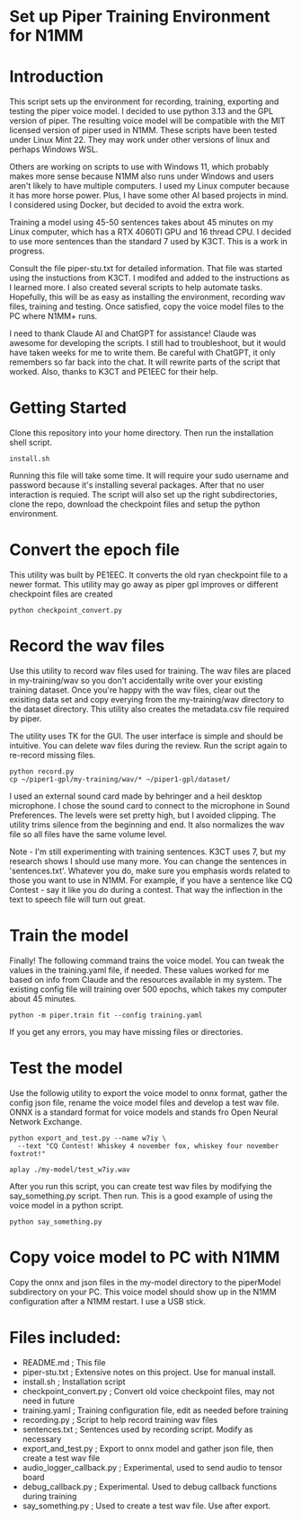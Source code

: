 Set up Piper Training Environment for N1MM
==========================================

# Introduction

This script sets up the environment for recording, training, exporting 
and testing the piper voice model. I decided to use python 3.13 and the GPL
version of piper. The resulting voice model will be compatible
with the MIT licensed version of piper used in N1MM. These scripts have
been tested under Linux Mint 22. They may work under other versions
of linux and perhaps Windows WSL. 

Others are working on scripts to use with
Windows 11, which probably makes more sense because N1MM also runs under Windows and
users aren't likely to have multiple computers. I used my
Linux computer because it has more horse power. Plus, I have some other AI based
projects in mind. I considered using Docker, but decided to avoid the extra work.

Training a model using 45-50 sentences takes about 45 minutes on my Linux computer, 
which has a RTX 4060TI GPU and 16 thread CPU. I decided to use more sentences
than the standard 7 used by K3CT. This is a work in progress. 

Consult the file piper-stu.txt for detailed information. That file was started
using the instuctions from K3CT. I modifed and added to the instructions as
I learned more. I also created several scripts to help automate tasks. Hopefully,
this will be as easy as installing the environment, recording wav files, training
and testing. Once satisfied, copy the voice model files to the PC where N1MM+ runs.

I need to thank Claude AI and ChatGPT for assistance! Claude was awesome for developing
the scripts. I still had to troubleshoot, but it would have taken weeks for me
to write them. Be careful with ChatGPT, it only remembers so far back into the chat.
It will rewrite parts of the script that worked. Also, thanks to K3CT and PE1EEC for
their help.

# Getting Started

Clone this repository into your home directory. Then run the installation
shell script.

```
install.sh
```
Running this file will take some time. It will require your sudo username and 
password because it's installing several packages. After that no user interaction
is requied. The script will also set up
the right subdirectories, clone the repo, download the checkpoint files and setup
the python environment.

# Convert the epoch file
This utility was built by PE1EEC. It converts the old ryan checkpoint file
to a newer format. This utility may go away as piper gpl improves or different
checkpoint files are created

```
python checkpoint_convert.py
```

# Record the wav files
Use this utility to record wav files used for training. The wav files are
placed in my-training/wav so you don't accidentally write over your existing
training dataset. Once you're happy with the wav files, clear out the exisiting
data set and copy everying from the my-training/wav directory to the dataset 
directory. This utility also creates the metadata.csv file required by piper.

The utility uses TK for the GUI. The user interface is simple and should be
intuitive. You can delete wav files during the review. Run the script again
to re-record missing files.

```
python record.py
cp ~/piper1-gpl/my-training/wav/* ~/piper1-gpl/dataset/
```

I used an external sound card made by behringer and a heil desktop microphone. 
I chose the sound card to connect to the microphone in Sound Preferences. The levels
were set pretty high, but I avoided clipping. The utility trims silence from
the beginning and end. It also normalizes the wav file so all files have the
same volume level.

Note - I'm still experimenting with training sentences. K3CT uses 7, but my research
shows I should use many more. You can change the sentences in 'sentences.txt'.
Whatever you do, make sure you emphasis words related to those you want to use in
N1MM. For example, if you have a sentence like CQ Contest - say it like you do
during a contest. That way the inflection in the text to speech file will turn
out great.

# Train the model
Finally! The following command trains the voice model. You can tweak the 
values in the training.yaml file, if needed. These values worked for me based
on info from Claude and the resources available in my system. The existing
config file will training over 500 epochs, which takes my computer about 45 minutes.

```
python -m piper.train fit --config training.yaml
```

If you get any errors, you may have missing files or directories.

# Test the model
Use the followig utility to export the voice model to onnx format, gather the
config json file, rename the voice model files and develop a test wav file. ONNX
is a standard format for voice models and stands fro Open Neural Network Exchange.

```
python export_and_test.py --name w7iy \
  --text "CQ Contest! Whiskey 4 november fox, whiskey four november foxtrot!"

aplay ./my-model/test_w7iy.wav
```

After you run this script, you can create test wav files by modifying the 
say_something.py script. Then run. This is a good example of using the voice
model in a python script.

```
python say_something.py
```

# Copy voice model to PC with N1MM
Copy the onnx and json files in the my-model directory to the piperModel 
subdirectory on your PC. This voice model should show up in the N1MM configuration 
after a N1MM restart. I use a USB stick.

# Files included:

- README.md              ; This file
- piper-stu.txt          ; Extensive notes on this project. Use for manual install.
- install.sh             ; Installation script
- checkpoint_convert.py  ; Convert old voice checkpoint files, may not need in future
- training.yaml          ; Training configuration file, edit as needed before training
- recording.py           ; Script to help record training wav files
- sentences.txt          ; Sentences used by recording script. Modify as necessary
- export_and_test.py     ; Export to onnx model and gather json file, then create a test wav file
- audio_logger_callback.py ; Experimental, used to send audio to tensor board
- debug_callback.py      ; Experimental. Used to debug callback functions during training
- say_something.py       ; Used to create a test wav file. Use after export.


